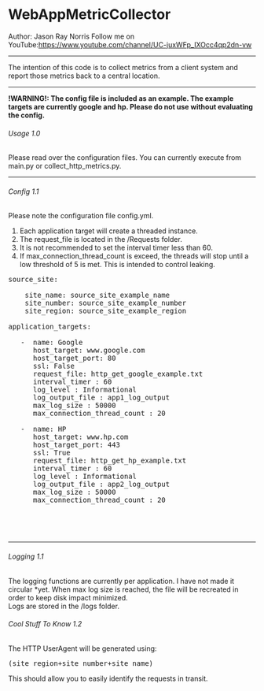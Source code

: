 # WebAppMetricCollector
Author: Jason Ray Norris
Follow me on YouTube:https://www.youtube.com/channel/UC-juxWFp_IXOcc4qp2dn-vw
<br>
<hr>
The intention of this code is to collect metrics from a client system and report those metrics back to a central location.
<hr>
<b>!WARNING!: The config file is included as an example.  The example targets are currently google and hp.  Please do not use without evaluating the config.</b>
<h6>Usage 1.0</h6>
Please read over the configuration files.
You can currently execute from main.py or collect_http_metrics.py.
<br>
<hr>
<h6>Config 1.1</h6>

Please note the configuration file config.yml.
1. Each application target will create a threaded instance.
2. The request_file is located in the /Requests folder.
3. It is not recommended to set the interval timer less than 60.
4. If max_connection_thread_count is exceed, the threads will stop until a low threshold of 5 is met.  This is intended to control leaking.

<pre>
source_site:

    site_name: source_site_example_name
    site_number: source_site_example_number
    site_region: source_site_example_region

application_targets:

   -  name: Google
      host_target: www.google.com
      host_target_port: 80
      ssl: False
      request_file: http_get_google_example.txt
      interval_timer : 60
      log_level : Informational
      log_output_file : app1_log_output
      max_log_size : 50000
      max_connection_thread_count : 20

   -  name: HP
      host_target: www.hp.com
      host_target_port: 443
      ssl: True
      request_file: http_get_hp_example.txt
      interval_timer : 60
      log_level : Informational
      log_output_file : app2_log_output
      max_log_size : 50000
      max_connection_thread_count : 20


</pre>
<br>


<hr>
<h6>Logging 1.1</h6>
The logging functions are currently per application.  I have not made it circular *yet.  When max log size is reached, the file will be recreated in order to keep disk impact minimized.
<br>
Logs are stored in the /logs folder.
<h6>Cool Stuff To Know 1.2</h6>
The HTTP UserAgent will be generated using:
<pre>
(site_region+site_number+site_name)
</pre>
This should allow you to easily identify the requests in transit.



